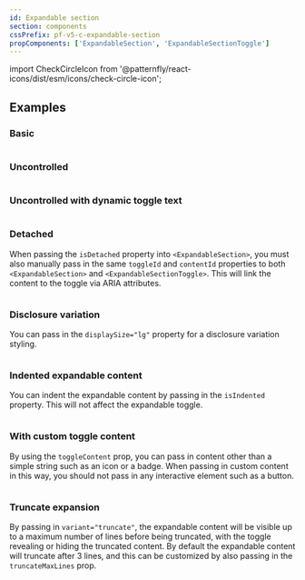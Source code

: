 ```yaml
---
id: Expandable section
section: components
cssPrefix: pf-v5-c-expandable-section
propComponents: ['ExpandableSection', 'ExpandableSectionToggle']
---
```


import CheckCircleIcon from '@patternfly/react-icons/dist/esm/icons/check-circle-icon';

## Examples

### Basic

```ts file="ExpandableSectionBasic.tsx"

```

### Uncontrolled

```ts file="ExpandableSectionUncontrolled.tsx"

```

### Uncontrolled with dynamic toggle text

```ts file="ExpandableSectionUncontrolledDynamicToggleText.tsx"

```

### Detached

When passing the `isDetached` property into `<ExpandableSection>`, you must also manually pass in the same `toggleId` and `contentId` properties to both `<ExpandableSection>` and `<ExpandableSectionToggle>`. This will link the content to the toggle via ARIA attributes.

```ts file="ExpandableSectionDetached.tsx"

```

### Disclosure variation

You can pass in the `displaySize="lg"` property for a disclosure variation styling.

```ts file="ExpandableSectionDisclosure.tsx"

```

### Indented expandable content

You can indent the expandable content by passing in the `isIndented` property. This will not affect the expandable toggle.

```ts file="ExpandableSectionIndented.tsx"

```

### With custom toggle content

By using the `toggleContent` prop, you can pass in content other than a simple string such as an icon or a badge. When passing in custom content in this way, you should not pass in any interactive element such as a button.

```ts file="ExpandableSectionCustomToggle.tsx"

```

### Truncate expansion

By passing in `variant="truncate"`, the expandable content will be visible up to a maximum number of lines before being truncated, with the toggle revealing or hiding the truncated content. By default the expandable content will truncate after 3 lines, and this can be customized by also passing in the `truncateMaxLines` prop.

```ts file="ExpandableSectionTruncateExpansion.tsx" isBeta

```
